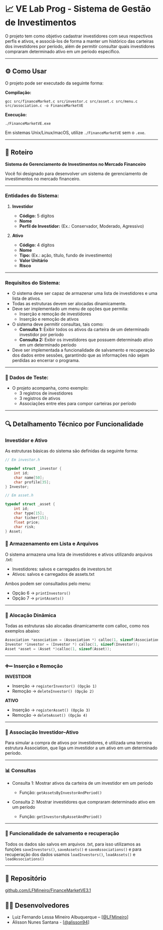 # 📈 VE Lab Prog - Sistema de Gestão de Investimentos

O projeto tem como objetivo cadastrar investidores com seus respectivos perfis e ativos, e associá-los de forma a manter um histórico das carteiras dos investidores por período, além de permitir consultar quais investidores compraram determinado ativo em um período específico.

---

## ⚙️ Como Usar

O projeto pode ser executado da seguinte forma:

**Compilação:**

````
gcc src/financeMarket.c src/investor.c src/asset.c src/menu.c src/association.c -o FinanceMarketVE
````

**Execução:**

````
./FinanceMarketVE.exe
````

Em sistemas Unix/Linux/macOS, utilize `./FinanceMarketVE` sem o `.exe`.

---

## 📘 Roteiro

**Sistema de Gerenciamento de Investimentos no Mercado Financeiro**

Você foi designado para desenvolver um sistema de gerenciamento de investimentos no mercado financeiro.

---

### Entidades do Sistema:

1. **Investidor**
   - **Código:** 5 dígitos
   - **Nome**
   - **Perfil de Investidor:** (Ex.: Conservador, Moderado, Agressivo)

2. **Ativo**
   - **Código:** 4 dígitos
   - **Nome**
   - **Tipo:** (Ex.: ação, título, fundo de investimento)
   - **Valor Unitário**
   - **Risco**

---

### Requisitos do Sistema:

- O sistema deve ser capaz de armazenar uma lista de investidores e uma lista de ativos.
- Todas as estruturas devem ser alocadas dinamicamente.
- Deve ser implementado um menu de opções que permita:
  - Inserção e remoção de investidores
  - Inserção e remoção de ativos
- O sistema deve permitir consultas, tais como:
  - **Consulta 1:** Exibir todos os ativos da carteira de um determinado investidor por período
  - **Consulta 2:** Exibir os investidores que possuem determinado ativo em um determinado período
- Deve ser implementada a funcionalidade de salvamento e recuperação dos dados entre sessões, garantindo que as informações não sejam perdidas ao encerrar o programa.

---

### 📂 Dados de Teste:

- O projeto acompanha, como exemplo:
  - 3 registros de investidores
  - 3 registros de ativos
  - Associações entre eles para compor carteiras por período
 
 ---

## 🔍 Detalhamento Técnico por Funcionalidade

### Investidor e Ativo

As estruturas básicas do sistema são definidas da seguinte forma:

```c
// Em investor.h

typedef struct _investor {
    int id;
    char name[50];
    char profile[35];
} Investor;

// Em asset.h

typedef struct _asset {
    int id;
    char type[15];
    char ticker[15];
    float price;
    char risk;
} Asset;

````

### 📁 Armazenamento em Lista e Arquivos

O sistema armazena uma lista de investidores e ativos utilizando arquivos .txt:

- Investidores: salvos e carregados de investors.txt
- Ativos: salvos e carregados de assets.txt

Ambos podem ser consultados pelo menu:

- Opção 6 → `` printInvestors() ``
- Opção 7 → `` printAssets() ``

---

 ### 🧠 Alocação Dinâmica

Todas as estruturas são alocadas dinamicamente com calloc, como nos exemplos abaixo:

````c
Association *association = (Association *) calloc(1, sizeof(Association));
Investor *investor = (Investor *) calloc(1, sizeof(Investor));
Asset *asset = (Asset *)calloc(1, sizeof(Asset));
````

---

### ➕➖ Inserção e Remoção

**INVESTIDOR**

- Inserção → ``registerInvestor() (Opção 1)``
- Remoção → ``deleteInvestor() (Opção 2)``

**ATIVO**

- Inserção → ``registerAsset() (Opção 3)``
- Remoção → ``deleteAsset() (Opção 4)``

---

### 🔗 Associação Investidor–Ativo

Para simular a compra de ativos por investidores, é utilizada uma terceira estrutura Association, que liga um investidor a um ativo em um determinado período.

---

### 📊 Consultas
- Consulta 1: Mostrar ativos da carteira de um investidor em um período
   - Função: ``getAssetsByInvestorAndPeriod()``

- Consulta 2: Mostrar investidores que compraram determinado ativo em um período
   - Função: ``getInvestorsByAssetAndPeriod()``
 
---

### 💾 Funcionalidade de salvamento e recuperação

Todos os dados são salvos em arquivos .txt, para isso utilizamos as funções ``saveInvestors()``, ``saveAssets()`` e ``saveAssociations()`` e para recuperação dos dados usamos ``loadInvestors()``, ``loadAssets()`` e ``loadAssociations()``

---

## 🔗 Repositório

[github.com/LFMineiro/FinanceMarketVE3.1](https://github.com/LFMineiro/FinanceMarketVE3.1.git)

## 🧑‍💻 Desenvolvedores

- Luiz Fernando Lessa Mineiro Albuquerque – [[@LFMineiro](https://github.com/LFMineiro)]
- Álisson Nunes Santana - [[@alisson94](https://github.com/alisson94)]


